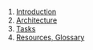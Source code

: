 1. [Introduction](introduction.md)
2. [Architecture](architecture.md)
3. [Tasks](tasks.md)
4. [Resources, Glossary](resources.md)
